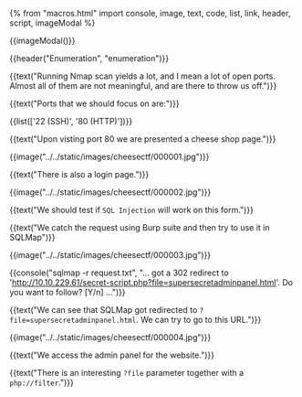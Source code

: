 {% from "macros.html" import console, image, text, code, list, link, header, script, imageModal %}

{{imageModal()}}

{{header("Enumeration", "enumeration")}}

{{text("Running Nmap scan yields a lot, and I mean a lot of open ports. Almost all of them are not meaningful, and are there to throw us off.")}}

{{text("Ports that we should focus on are:")}}

{{list(['22 (SSH)', '80 (HTTP)'])}}

{{text("Upon visting port 80 we are presented a cheese shop page.")}}

{{image("../../static/images/cheesectf/000001.jpg")}}

{{text("There is also a login page.")}}

{{image("../../static/images/cheesectf/000002.jpg")}}

{{text("We should test if <code class='bg-gray-300 rounded-md px-1'>SQL Injection</code> will work on this form.")}}

{{text("We catch the request using Burp suite and then try to use it in SQLMap")}}

{{image("../../static/images/cheesectf/000003.jpg")}}

{{console("sqlmap -r request.txt", "...
got a 302 redirect to 'http://10.10.229.61/secret-script.php?file=supersecretadminpanel.html'. Do you want to follow? [Y/n] 
...")}}

{{text("We can see that SQLMap got redirected to <code class='bg-gray-300 rounded-md px-1'>?file=supersecretadminpanel.html</code>. We can try to go to this URL.")}}

{{image("../../static/images/cheesectf/000004.jpg")}}

{{text("We access the admin panel for the website.")}}

{{text("There is an interesting <code class='bg-gray-300 rounded-md px-1'>?file</code> parameter together with a <code class='bg-gray-300 rounded-md px-1'>php://filter</code>.")}}




